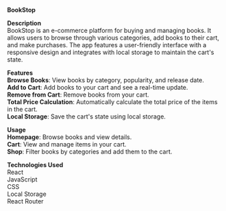 **BookStop**

**Description**</br>
BookStop is an e-commerce platform for buying and managing books. It allows users to browse through various categories, add books to their cart, and make purchases. The app features a user-friendly interface with a responsive design and integrates with local storage to maintain the cart's state.

**Features**</br>
**Browse Books**: View books by category, popularity, and release date.</br>
**Add to Cart**: Add books to your cart and see a real-time update.</br>
**Remove from Cart**: Remove books from your cart.</br>
**Total Price Calculation**: Automatically calculate the total price of the items in the cart.</br>
**Local Storage**: Save the cart's state using local storage.</br>

**Usage**</br>
**Homepage**: Browse books and view details.</br>
**Cart**: View and manage items in your cart.</br>
**Shop**: Filter books by categories and add them to the cart.</br>

**Technologies Used**</br>
React</br>
JavaScript</br>
CSS</br>
Local Storage</br>
React Router</br>
